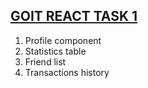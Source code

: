 ## [GOIT REACT TASK 1](https://szymonogniewski.github.io/goit-react-hw-01-components/)

1. Profile component
2. Statistics table
3. Friend list
4. Transactions history
